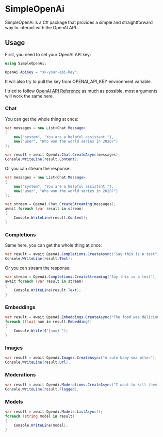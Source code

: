 # SimpleOpenAi

SimpleOpenAi is a C# package that provides a simple and straightforward way to interact with the OpenAI API.

## Usage

First, you need to set your OpenAI API key:

```cs
using SimpleOpenAi;

OpenAi.ApiKey = "sk-your-api-key";
```

It will also try to pull the key from OPENAI_API_KEY environment variable.

I tried to follow [OpenAI API Reference](https://platform.openai.com/docs/api-reference/) as much as possible, most arguments will work the same here.

### Chat
You can get the whole thing at once:
```cs
var messages = new List<Chat.Message>
{
    new("system", "You are a helpful assistant."),
    new("user", "Who won the world series in 2020?")
};

var result = await OpenAi.Chat.CreateAsync(messages);
Console.WriteLine(result.Content);
```
Or you can stream the response:
```cs
var messages = new List<Chat.Message>
{
    new("system", "You are a helpful assistant."),
    new("user", "Who won the world series in 2020?")
};

var stream = OpenAi.Chat.CreateStreaming(messages);
await foreach (var result in stream)
{
    Console.WriteLine(result.Content);
}
```
### Completions
Same here, you can get the whole thing at once:
```cs
var result = await OpenAi.Completions.CreateAsync("Say this is a test");
Console.WriteLine(result.Text);
```
Or you can stream the response:
```cs
var stream = OpenAi.Completions.CreateStreaming("Say this is a test");
await foreach (var result in stream)
{
    Console.WriteLine(result.Text);
}
```
### Embeddings
```cs
var result = await OpenAi.Embeddings.CreateAsync("The food was delicious and the waiter...");
foreach (float num in result.Embedding!)
{
    Console.Write($"{num} ");
}
```
### Images
```cs
var result = await OpenAi.Images.CreateAsync("A cute baby sea otter");
Console.WriteLine(result.Url);
```
### Moderations
```cs
var result = await OpenAi.Moderations.CreateAsync("I want to kill them.");
Console.WriteLine(result.Flagged);
```
### Models
```cs
var result = await OpenAi.Models.ListAsync();
foreach (string model in result)
{
    Console.WriteLine(model);
}
```